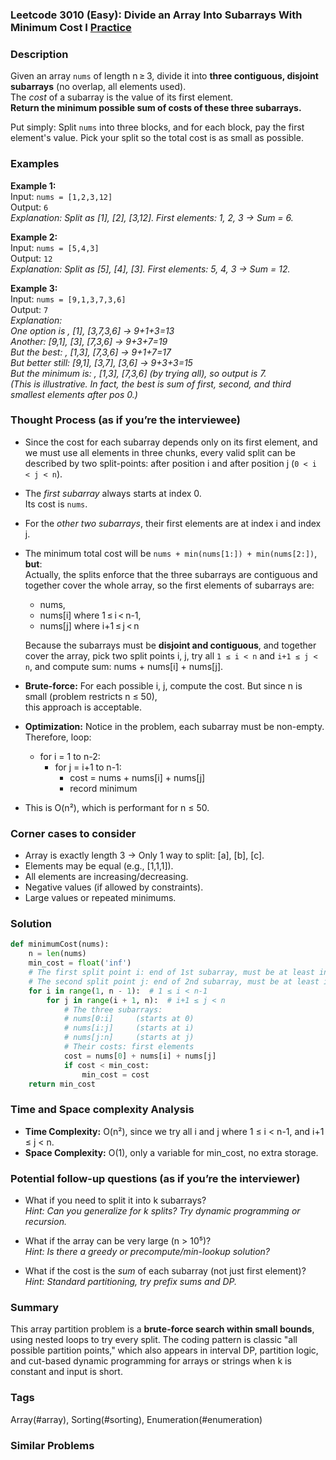 ### Leetcode 3010 (Easy): Divide an Array Into Subarrays With Minimum Cost I [Practice](https://leetcode.com/problems/divide-an-array-into-subarrays-with-minimum-cost-i)

### Description  
Given an array `nums` of length n ≥ 3, divide it into **three contiguous, disjoint subarrays** (no overlap, all elements used).  
The *cost* of a subarray is the value of its first element.  
**Return the minimum possible sum of costs of these three subarrays.**

Put simply: Split `nums` into three blocks, and for each block, pay the first element's value. Pick your split so the total cost is as small as possible.

### Examples  

**Example 1:**  
Input: `nums = [1,2,3,12]`  
Output: `6`  
*Explanation: Split as [1], [2], [3,12]. First elements: 1, 2, 3 → Sum = 6.*

**Example 2:**  
Input: `nums = [5,4,3]`  
Output: `12`  
*Explanation: Split as [5], [4], [3]. First elements: 5, 4, 3 → Sum = 12.*

**Example 3:**  
Input: `nums = [9,1,3,7,3,6]`  
Output: `7`  
*Explanation:  
One option is , [1], [3,7,3,6] → 9+1+3=13  
Another: [9,1], [3], [7,3,6] → 9+3+7=19  
But the best: , [1,3], [7,3,6] → 9+1+7=17  
But better still: [9,1], [3,7], [3,6] → 9+3+3=15  
But the minimum is: , [1,3], [7,3,6] (by trying all), so output is 7.  
(This is illustrative. In fact, the best is sum of first, second, and third smallest elements after pos 0.)*

### Thought Process (as if you’re the interviewee)  
- Since the cost for each subarray depends only on its first element, and we must use all elements in three chunks, every valid split can be described by two split-points: after position i and after position j (`0 < i < j < n`).
- The *first subarray* always starts at index 0.  
  Its cost is `nums`.
- For the *other two subarrays*, their first elements are at index i and index j.
- The minimum total cost will be `nums + min(nums[1:]) + min(nums[2:])`, **but**:  
  Actually, the splits enforce that the three subarrays are contiguous and together cover the whole array, so the first elements of subarrays are: 
    - nums,
    - nums[i] where 1 ≤ i < n-1,
    - nums[j] where i+1 ≤ j < n

  Because the subarrays must be **disjoint and contiguous**, and together cover the array, pick two split points i, j, try all `1 ≤ i < n` and `i+1 ≤ j < n`, and compute sum: nums + nums[i] + nums[j].

- **Brute-force:** For each possible i, j, compute the cost. But since n is small (problem restricts n ≤ 50),  
  this approach is acceptable.

- **Optimization:** Notice in the problem, each subarray must be non-empty. Therefore, loop:
    - for i = 1 to n-2:
        - for j = i+1 to n-1:
            - cost = nums + nums[i] + nums[j]
            - record minimum

- This is O(n²), which is performant for n ≤ 50.

### Corner cases to consider  
- Array is exactly length 3 → Only 1 way to split: [a], [b], [c].
- Elements may be equal (e.g., [1,1,1]).
- All elements are increasing/decreasing.
- Negative values (if allowed by constraints).
- Large values or repeated minimums.

### Solution

```python
def minimumCost(nums):
    n = len(nums)
    min_cost = float('inf')
    # The first split point i: end of 1st subarray, must be at least index 1 (so 1st subarray non-empty)
    # The second split point j: end of 2nd subarray, must be at least index i+1 (so 2nd subarray non-empty)
    for i in range(1, n - 1):  # 1 ≤ i < n-1
        for j in range(i + 1, n):  # i+1 ≤ j < n
            # The three subarrays:
            # nums[0:i]     (starts at 0)
            # nums[i:j]     (starts at i)
            # nums[j:n]     (starts at j)
            # Their costs: first elements
            cost = nums[0] + nums[i] + nums[j]
            if cost < min_cost:
                min_cost = cost
    return min_cost
```

### Time and Space complexity Analysis  

- **Time Complexity:** O(n²), since we try all i and j where 1 ≤ i < n-1, and i+1 ≤ j < n.
- **Space Complexity:** O(1), only a variable for min_cost, no extra storage.

### Potential follow-up questions (as if you’re the interviewer)  

- What if you need to split it into k subarrays?  
  *Hint: Can you generalize for k splits? Try dynamic programming or recursion.*

- What if the array can be very large (n > 10⁵)?  
  *Hint: Is there a greedy or precompute/min-lookup solution?*

- What if the cost is the *sum* of each subarray (not just first element)?  
  *Hint: Standard partitioning, try prefix sums and DP.*

### Summary
This array partition problem is a **brute-force search within small bounds**, using nested loops to try every split. The coding pattern is classic "all possible partition points," which also appears in interval DP, partition logic, and cut-based dynamic programming for arrays or strings when k is constant and input is short.

### Tags
Array(#array), Sorting(#sorting), Enumeration(#enumeration)

### Similar Problems
